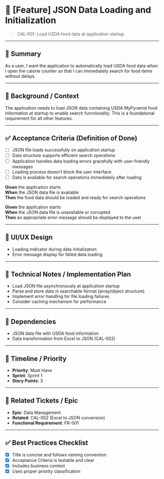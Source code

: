 # 🔖 [Feature] JSON Data Loading and Initialization
> CAL-001: Load USDA food data at application startup

---

## 🎯 Summary
As a user, I want the application to automatically load USDA food data when I open the calorie counter so that I can immediately search for food items without delays.

---

## 🧩 Background / Context
The application needs to load JSON data containing USDA MyPyramid food information at startup to enable search functionality. This is a foundational requirement for all other features.

---

## ✅ Acceptance Criteria (Definition of Done)

- [ ] JSON file loads successfully on application startup
- [ ] Data structure supports efficient search operations
- [ ] Application handles data loading errors gracefully with user-friendly messages
- [ ] Loading process doesn't block the user interface
- [ ] Data is available for search operations immediately after loading

**Given** the application starts  
**When** the JSON data file is available  
**Then** the food data should be loaded and ready for search operations

**Given** the application starts  
**When** the JSON data file is unavailable or corrupted  
**Then** an appropriate error message should be displayed to the user

---

## 📱 UI/UX Design
- Loading indicator during data initialization
- Error message display for failed data loading

---

## 🧪 Technical Notes / Implementation Plan
- Load JSON file asynchronously at application startup
- Parse and store data in searchable format (array/object structure)
- Implement error handling for file loading failures
- Consider caching mechanism for performance

---

## 🔗 Dependencies
- JSON data file with USDA food information
- Data transformation from Excel to JSON (CAL-002)

---

## 📅 Timeline / Priority
- **Priority**: Must Have
- **Sprint**: Sprint 1
- **Story Points**: 3

---

## 🧷 Related Tickets / Epic
- **Epic**: Data Management
- **Related**: CAL-002 (Excel to JSON conversion)
- **Functional Requirement**: FR-001

---

## ✅ Best Practices Checklist
- [x] Title is concise and follows naming convention
- [x] Acceptance Criteria is testable and clear
- [x] Includes business context
- [x] Uses proper priority classification